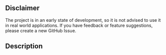 ## Disclaimer
The project is in an early state of development, so it is not advised to use it in real world applications. If you have feedback or feature suggestions, please create a new GitHub Issue.

## Description

